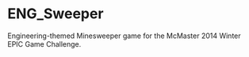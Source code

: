 # ENG_Sweeper
Engineering-themed Minesweeper game for the McMaster 2014 Winter EPIC Game Challenge.
